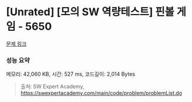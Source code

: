 # [Unrated] [모의 SW 역량테스트] 핀볼 게임 - 5650 

[문제 링크](https://swexpertacademy.com/main/code/problem/problemDetail.do?contestProbId=AWXRF8s6ezEDFAUo) 

### 성능 요약

메모리: 42,060 KB, 시간: 527 ms, 코드길이: 2,014 Bytes



> 출처: SW Expert Academy, https://swexpertacademy.com/main/code/problem/problemList.do